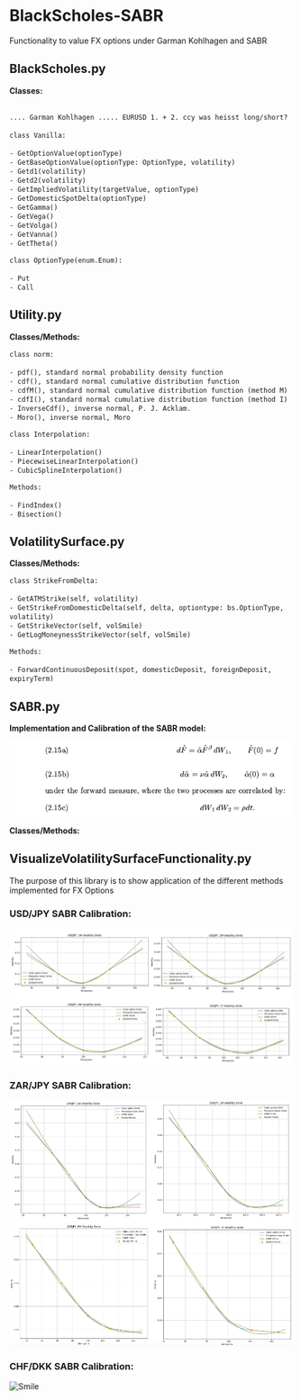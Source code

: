 # BlackScholes-SABR
Functionality to value FX options under Garman Kohlhagen and SABR


## BlackScholes.py
**Classes:**
```

.... Garman Kohlhagen ..... EURUSD 1. + 2. ccy was heisst long/short?

class Vanilla:

- GetOptionValue(optionType)
- GetBaseOptionValue(optionType: OptionType, volatility)
- Getd1(volatility)
- Getd2(volatility)
- GetImpliedVolatility(targetValue, optionType)
- GetDomesticSpotDelta(optionType)
- GetGamma()
- GetVega()
- GetVolga()
- GetVanna()
- GetTheta()
```

```
class OptionType(enum.Enum):

- Put
- Call
```
## Utility.py
**Classes/Methods:**


```
class norm:

- pdf(), standard normal probability density function
- cdf(), standard normal cumulative distribution function
- cdfM(), standard normal cumulative distribution function (method M)
- cdfI(), standard normal cumulative distribution function (method I)
- InverseCdf(), inverse normal, P. J. Acklam.
- Moro(), inverse normal, Moro
```

```
class Interpolation:

- LinearInterpolation()
- PiecewiseLinearInterpolation()
- CubicSplineInterpolation()
```

```
Methods:

- FindIndex()
- Bisection()
```

## VolatilitySurface.py
**Classes/Methods:**

```
class StrikeFromDelta:

- GetATMStrike(self, volatility)
- GetStrikeFromDomesticDelta(self, delta, optiontype: bs.OptionType, volatility)
- GetStrikeVector(self, volSmile)
- GetLogMoneynessStrikeVector(self, volSmile)
```

```
Methods:

- ForwardContinuousDeposit(spot, domesticDeposit, foreignDeposit, expiryTerm)
```

## SABR.py
**Implementation and Calibration of the SABR model:**

 ![Smile](https://github.com/henrik-lauritsen-ch/Pictures/blob/main/sabr2_equations.png)

**Classes/Methods:**

## VisualizeVolatilitySurfaceFunctionality.py
The purpose of this library is to show application of the different methods implemented for FX Options

### USD/JPY SABR Calibration:
![Smile](https://github.com/henrik-lauritsen-ch/Pictures/blob/main/sabr_USDJPY.png)

### ZAR/JPY SABR Calibration:
![Smile](https://github.com/henrik-lauritsen-ch/Pictures/blob/main/sabr_ZARJPY.png)

### CHF/DKK SABR Calibration:
![Smile](https://github.com/henrik-lauritsen-ch/Pictures/blob/main/sabr_CHFDKK.png)

